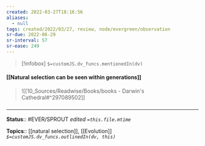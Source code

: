 ```yaml
---
created: 2022-03-27T18:16:56 
aliases:
  - null
tags: created/2022/03/27, review, node/evergreen/observation
sr-due: 2022-06-29
sr-interval: 57
sr-ease: 249
---
```

> [!infobox]
`$=customJS.dv_funcs.mentionedIn(dv)`

#### [[Natural selection can be seen within generations]] 

> ![[10_Sources/Readwise/Books/books - Darwin's Cathedral#^297089502]]

### <hr class="footnote"/>

**Status**:: #EVER/SPROUT
*edited `=this.file.mtime`*

**Topics**:: [[natural selection]], [[Evolution]]
*`$=customJS.dv_funcs.outlinedIn(dv, this)`*

